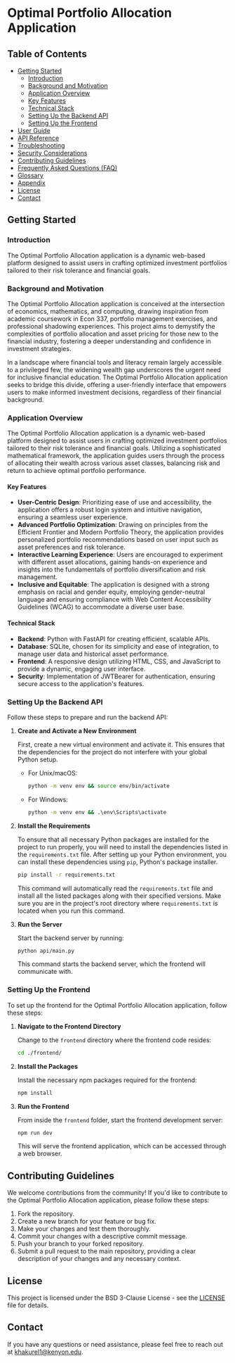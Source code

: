 # Optimal Portfolio Allocation Application

## Table of Contents

- [Getting Started](#getting-started)
  - [Introduction](#introduction)
  - [Background and Motivation](#background-and-motivation)
  - [Application Overview](#application-overview)
  - [Key Features](#key-features)
  - [Technical Stack](#technical-stack)
  - [Setting Up the Backend API](#setting-up-the-backend-api)
  - [Setting Up the Frontend](#setting-up-the-frontend)
- [User Guide](#user-guide)
- [API Reference](#api-reference)
- [Troubleshooting](#troubleshooting)
- [Security Considerations](#security-considerations)
- [Contributing Guidelines](#contributing-guidelines)
- [Frequently Asked Questions (FAQ)](#faq)
- [Glossary](#glossary)
- [Appendix](#appendix)
- [License](#license)
- [Contact](#contact)

## Getting Started

### Introduction

The Optimal Portfolio Allocation application is a dynamic web-based platform designed to assist users in crafting optimized investment portfolios tailored to their risk tolerance and financial goals.

### Background and Motivation

The Optimal Portfolio Allocation application is conceived at the intersection of economics, mathematics, and computing, drawing inspiration from academic coursework in Econ 337, portfolio management exercises, and professional shadowing experiences. This project aims to demystify the complexities of portfolio allocation and asset pricing for those new to the financial industry, fostering a deeper understanding and confidence in investment strategies.

In a landscape where financial tools and literacy remain largely accessible to a privileged few, the widening wealth gap underscores the urgent need for inclusive financial education. The Optimal Portfolio Allocation application seeks to bridge this divide, offering a user-friendly interface that empowers users to make informed investment decisions, regardless of their financial background.

### Application Overview

The Optimal Portfolio Allocation application is a dynamic web-based platform designed to assist users in crafting optimized investment portfolios tailored to their risk tolerance and financial goals. Utilizing a sophisticated mathematical framework, the application guides users through the process of allocating their wealth across various asset classes, balancing risk and return to achieve optimal portfolio performance.

#### Key Features

- **User-Centric Design**: Prioritizing ease of use and accessibility, the application offers a robust login system and intuitive navigation, ensuring a seamless user experience.
- **Advanced Portfolio Optimization**: Drawing on principles from the Efficient Frontier and Modern Portfolio Theory, the application provides personalized portfolio recommendations based on user input such as asset preferences and risk tolerance.
- **Interactive Learning Experience**: Users are encouraged to experiment with different asset allocations, gaining hands-on experience and insights into the fundamentals of portfolio diversification and risk management.
- **Inclusive and Equitable**: The application is designed with a strong emphasis on racial and gender equity, employing gender-neutral language and ensuring compliance with Web Content Accessibility Guidelines (WCAG) to accommodate a diverse user base.

#### Technical Stack

- **Backend**: Python with FastAPI for creating efficient, scalable APIs.
- **Database**: SQLite, chosen for its simplicity and ease of integration, to manage user data and historical asset performance.
- **Frontend**: A responsive design utilizing HTML, CSS, and JavaScript to provide a dynamic, engaging user interface.
- **Security**: Implementation of JWTBearer for authentication, ensuring secure access to the application's features.

### Setting Up the Backend API

Follow these steps to prepare and run the backend API:

1. **Create and Activate a New Environment**

    First, create a new virtual environment and activate it. This ensures that the dependencies for the project do not interfere with your global Python setup.

    - For Unix/macOS:

      ```bash
      python -m venv env && source env/bin/activate
      ```

    - For Windows:

      ```cmd
      python -m venv env && .\env\Scripts\activate
      ```

2. **Install the Requirements**

    To ensure that all necessary Python packages are installed for the project to run properly, you will need to install the dependencies listed in the `requirements.txt` file. After setting up your Python environment, you can install these dependencies using `pip`, Python's package installer.

    ```bash
    pip install -r requirements.txt
    ```

    This command will automatically read the `requirements.txt` file and install all the listed packages along with their specified versions. Make sure you are in the project's root directory where `requirements.txt` is located when you run this command.

3. **Run the Server**

    Start the backend server by running:

    ```bash
    python api/main.py
    ```

    This command starts the backend server, which the frontend will communicate with.

### Setting Up the Frontend

To set up the frontend for the Optimal Portfolio Allocation application, follow these steps:

1. **Navigate to the Frontend Directory**

    Change to the `frontend` directory where the frontend code resides:

    ```bash
    cd ./frontend/
    ```

2. **Install the Packages**

    Install the necessary npm packages required for the frontend:

    ```bash
    npm install
    ```

3. **Run the Frontend**

    From inside the `frontend` folder, start the frontend development server:

    ```bash
    npm run dev
    ```

    This will serve the frontend application, which can be accessed through a web browser.

## Contributing Guidelines

We welcome contributions from the community! If you'd like to contribute to the Optimal Portfolio Allocation application, please follow these steps:

1. Fork the repository.
2. Create a new branch for your feature or bug fix.
3. Make your changes and test them thoroughly.
4. Commit your changes with a descriptive commit message.
5. Push your branch to your forked repository.
6. Submit a pull request to the main repository, providing a clear description of your changes and any necessary context.

## License

This project is licensed under the BSD 3-Clause License - see the [LICENSE](LICENSE) file for details.

## Contact

If you have any questions or need assistance, please feel free to reach out at [khakurel1@kenyon.edu](mailto:khakurel1@kenyon.edu).
